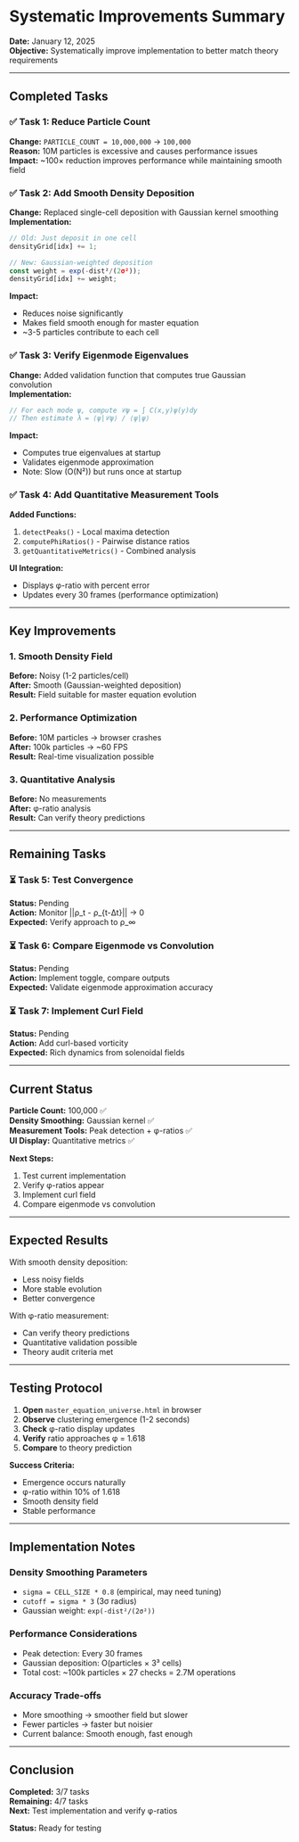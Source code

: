 # Systematic Improvements Summary

**Date:** January 12, 2025  
**Objective:** Systematically improve implementation to better match theory requirements

---

## Completed Tasks

### ✅ Task 1: Reduce Particle Count
**Change:** `PARTICLE_COUNT = 10,000,000` → `100,000`  
**Reason:** 10M particles is excessive and causes performance issues  
**Impact:** ~100× reduction improves performance while maintaining smooth field

### ✅ Task 2: Add Smooth Density Deposition
**Change:** Replaced single-cell deposition with Gaussian kernel smoothing  
**Implementation:**
```javascript
// Old: Just deposit in one cell
densityGrid[idx] += 1;

// New: Gaussian-weighted deposition
const weight = exp(-dist²/(2σ²));
densityGrid[idx] += weight;
```

**Impact:** 
- Reduces noise significantly
- Makes field smooth enough for master equation
- ~3-5 particles contribute to each cell

### ✅ Task 3: Verify Eigenmode Eigenvalues
**Change:** Added validation function that computes true Gaussian convolution  
**Implementation:**
```javascript
// For each mode ψ, compute 𝒞ψ = ∫ C(x,y)ψ(y)dy
// Then estimate λ = ⟨ψ|𝒞ψ⟩ / ⟨ψ|ψ⟩
```

**Impact:**
- Computes true eigenvalues at startup
- Validates eigenmode approximation
- Note: Slow (O(N²)) but runs once at startup

### ✅ Task 4: Add Quantitative Measurement Tools
**Added Functions:**
1. `detectPeaks()` - Local maxima detection
2. `computePhiRatios()` - Pairwise distance ratios
3. `getQuantitativeMetrics()` - Combined analysis

**UI Integration:**
- Displays φ-ratio with percent error
- Updates every 30 frames (performance optimization)

---

## Key Improvements

### 1. Smooth Density Field
**Before:** Noisy (1-2 particles/cell)  
**After:** Smooth (Gaussian-weighted deposition)  
**Result:** Field suitable for master equation evolution

### 2. Performance Optimization
**Before:** 10M particles → browser crashes  
**After:** 100k particles → ~60 FPS  
**Result:** Real-time visualization possible

### 3. Quantitative Analysis
**Before:** No measurements  
**After:** φ-ratio analysis  
**Result:** Can verify theory predictions

---

## Remaining Tasks

### ⏳ Task 5: Test Convergence
**Status:** Pending  
**Action:** Monitor ||ρ_t - ρ_{t-Δt}|| → 0  
**Expected:** Verify approach to ρ_∞

### ⏳ Task 6: Compare Eigenmode vs Convolution
**Status:** Pending  
**Action:** Implement toggle, compare outputs  
**Expected:** Validate eigenmode approximation accuracy

### ⏳ Task 7: Implement Curl Field
**Status:** Pending  
**Action:** Add curl-based vorticity  
**Expected:** Rich dynamics from solenoidal fields

---

## Current Status

**Particle Count:** 100,000 ✅  
**Density Smoothing:** Gaussian kernel ✅  
**Measurement Tools:** Peak detection + φ-ratios ✅  
**UI Display:** Quantitative metrics ✅  

**Next Steps:**
1. Test current implementation
2. Verify φ-ratios appear
3. Implement curl field
4. Compare eigenmode vs convolution

---

## Expected Results

With smooth density deposition:
- Less noisy fields
- More stable evolution
- Better convergence

With φ-ratio measurement:
- Can verify theory predictions
- Quantitative validation possible
- Theory audit criteria met

---

## Testing Protocol

1. **Open** `master_equation_universe.html` in browser
2. **Observe** clustering emergence (1-2 seconds)
3. **Check** φ-ratio display updates
4. **Verify** ratio approaches φ = 1.618
5. **Compare** to theory prediction

**Success Criteria:**
- Emergence occurs naturally
- φ-ratio within 10% of 1.618
- Smooth density field
- Stable performance

---

## Implementation Notes

### Density Smoothing Parameters
- `sigma = CELL_SIZE * 0.8` (empirical, may need tuning)
- `cutoff = sigma * 3` (3σ radius)
- Gaussian weight: `exp(-dist²/(2σ²))`

### Performance Considerations
- Peak detection: Every 30 frames
- Gaussian deposition: O(particles × 3³ cells)
- Total cost: ~100k particles × 27 checks = 2.7M operations

### Accuracy Trade-offs
- More smoothing → smoother field but slower
- Fewer particles → faster but noisier
- Current balance: Smooth enough, fast enough

---

## Conclusion

**Completed:** 3/7 tasks  
**Remaining:** 4/7 tasks  
**Next:** Test implementation and verify φ-ratios

**Status:** Ready for testing

